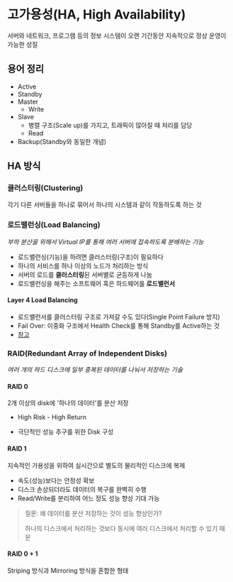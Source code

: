 # 고가용성(HA, High Availability)

서버와 네트워크, 프로그램 등의 정보 시스템이 오랜 기간동안 지속적으로 정상 운영이 가능한 성질

## 용어 정리

- Active
- Standby
- Master
  - Write
- Slave
  - 병렬 구조(Scale up)를 가지고, 트래픽이 많아질 때 처리를 담당
  - Read
- Backup(Standby와 동일한 개념)

## HA 방식

### 클러스터링(Clustering)

각기 다른 서버들을 하나로 묶어서 하나의 시스템과 같이 작동하도록 하는 것

### 로드밸런싱(Load Balancing)

_부하 분산을 위해서 Virtual IP를 통해 여러 서버에 접속하도록 분배하는 기능_

- 로드밸런싱(기능)을 하려면 클러스터링(구조)이 필요하다
- 하나의 서비스를 하나 이상의 노드가 처리하는 방식
- 서버의 로드를 **클러스터링**된 서버별로 균등하게 나눔
- 로드밸런싱을 해주는 소프트웨어 혹은 하드웨어를 **로드밸런서**

#### Layer 4 Load Balancing

- 로드밸런서를 클러스터링 구조로 가져갈 수도 있다(Single Point Failure 방지)
- Fail Over: 이중화 구조에서 Health Check를 통해 Standby를 Active하는 것
- [참고](https://www.digitalocean.com/community/tutorials/what-is-load-balancing#how-does-the-load-balancer-choose-the-backend-server)

### RAID(Redundant Array of Independent Disks)

_여러 개의 하드 디스크에 일부 중복된 데이터를 나눠서 저장하는 기술_

#### RAID 0

2개 이상의 disk에 '하나의 데이터'를 분산 저장

- High Risk - High Return

- 극단적인 성능 추구를 위한 Disk 구성

#### RAID 1

지속적인 가용성을 위하여 실시간으로 별도의 물리적인 디스크에 복제

- 속도(성능)보다는 안정성 확보
- 디스크 손상되더라도 데이터의 복구를 완벽히 수행
- Read/Write를 분리하여 어느 정도 성능 향상 기대 가능

> 질문: 왜 데이터를 분산 저장하는 것이 성능 향상인가?
>
> 하나의 디스크에서 처리하는 것보다 동시에 여러 디스크에서 처리할 수 있기 때문

#### RAID 0 + 1

Striping 방식과 Mirroring 방식을 혼합한 형태
